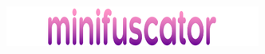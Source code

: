 <center><img width=1850 height=80 src="https://raw.githubusercontent.com/minisbett/minifuscator/master/.github/assets/logo.png" /></center>
